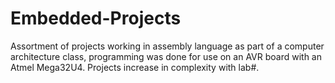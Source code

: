 # Embedded-Projects
Assortment of projects working in assembly language as part of a computer architecture class, programming was done for use on an AVR board with an Atmel Mega32U4. Projects increase in complexity with lab#.
